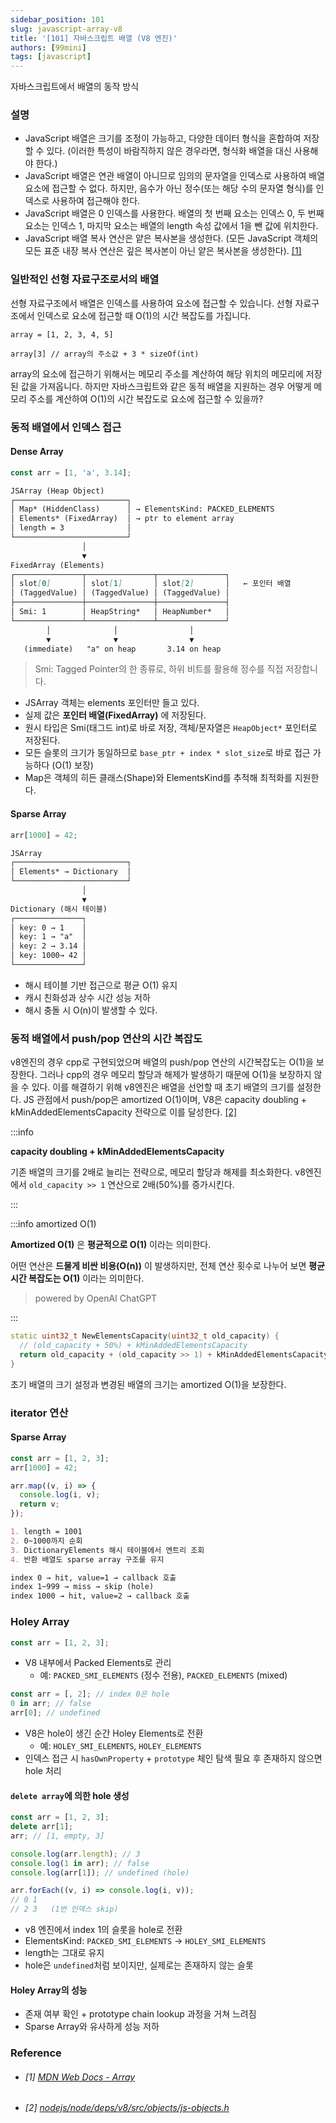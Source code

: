 ```yaml
---
sidebar_position: 101
slug: javascript-array-v8
title: '[101] 자바스크립트 배열 (V8 엔진)'
authors: [99mini]
tags: [javascript]
---
```


자바스크립트에서 배열의 동작 방식

<!-- truncate -->

### 설명

- JavaScript 배열은 크기를 조정이 가능하고, 다양한 데이터 형식을 혼합하여 저장할 수 있다. (이러한 특성이 바람직하지 않은 경우라면, 형식화 배열을 대신 사용해야 한다.)
- JavaScript 배열은 연관 배열이 아니므로 임의의 문자열을 인덱스로 사용하여 배열 요소에 접근할 수 없다. 하지만, 음수가 아닌 정수(또는 해당 수의 문자열 형식)를 인덱스로 사용하여 접근해야 한다.
- JavaScript 배열은 0 인덱스를 사용한다. 배열의 첫 번째 요소는 인덱스 0, 두 번째 요소는 인덱스 1, 마지막 요소는 배열의 length 속성 값에서 1을 뺀 값에 위치한다.
- JavaScript 배열 복사 연산은 얕은 복사본을 생성한다. (모든 JavaScript 객체의 모든 표준 내장 복사 연산은 깊은 복사본이 아닌 얕은 복사본을 생성한다). [[1]](#1-mdn-web-docs---array)

### 일반적인 선형 자료구조로서의 배열

선형 자료구조에서 배열은 인덱스를 사용하여 요소에 접근할 수 있습니다.
선형 자료구조에서 인덱스로 요소에 접근할 때 O(1)의 시간 복잡도를 가집니다.

```pseudo
array = [1, 2, 3, 4, 5]

array[3] // array의 주소값 + 3 * sizeOf(int)
```

array의 요소에 접근하기 위해서는 메모리 주소를 계산하여 해당 위치의 메모리에 저장된 값을 가져옵니다.
하지만 자바스크립트와 같은 동적 배열을 지원하는 경우 어떻게 메모리 주소를 계산하여 O(1)의 시간 복잡도로 요소에 접근할 수 있을까?

### 동적 배열에서 인덱스 접근

#### Dense Array

```js
const arr = [1, 'a', 3.14];
```

<!-- prettier-ignore -->
```md
JSArray (Heap Object)
┌─────────────────────────┐
│ Map* (HiddenClass)      │ → ElementsKind: PACKED_ELEMENTS
│ Elements* (FixedArray)  │ → ptr to element array
│ length = 3              │
└─────────────────────────┘
                │
                ▼
FixedArray (Elements)
┌───────────────┬───────────────┬───────────────┐
│ slot[0]       │ slot[1]       │ slot[2]       │   ← 포인터 배열
│ (TaggedValue) │ (TaggedValue) │ (TaggedValue) │
├───────────────┼───────────────┼───────────────┤
│ Smi: 1        │ HeapString*   │ HeapNumber*   │
└───────────────┴───────────────┴───────────────┘
        │              │                │
        ▼              ▼                ▼
   (immediate)   "a" on heap       3.14 on heap
```

> Smi: Tagged Pointer의 한 종류로, 하위 비트를 활용해 정수를 직접 저장합니다.

- JSArray 객체는 elements 포인터만 들고 있다.
- 실제 값은 **포인터 배열(FixedArray)** 에 저장된다.
- 원시 타입은 Smi(태그드 int)로 바로 저장, 객체/문자열은 `HeapObject*` 포인터로 저장된다.
- 모든 슬롯의 크기가 동일하므로 `base_ptr + index * slot_size`로 바로 접근 가능하다 (O(1) 보장)
- Map은 객체의 히든 클래스(Shape)와 ElementsKind를 추적해 최적화를 지원한다.

#### Sparse Array

```js
arr[1000] = 42;
```

<!-- prettier-ignore -->
```md
JSArray
┌─────────────────────────┐
│ Elements* → Dictionary  │
└─────────────────────────┘
                │
                ▼
Dictionary (해시 테이블)
┌───────────────┐
│ key: 0 → 1    │
│ key: 1 → "a"  │
│ key: 2 → 3.14 │
│ key: 1000→ 42 │
└───────────────┘
```

- 해시 테이블 기반 접근으로 평균 O(1) 유지
- 캐시 친화성과 상수 시간 성능 저하
- 해시 충돌 시 O(n)이 발생할 수 있다.

### 동적 배열에서 push/pop 연산의 시간 복잡도

v8엔진의 경우 cpp로 구현되었으며 배열의 push/pop 연산의 시간복잡도는 O(1)을 보장한다. 그러나 cpp의 경우 메모리 할당과 해제가 발생하기 때문에 O(1)을 보장하지 않을 수 있다. 이를 해결하기 위해 v8엔진은 배열을 선언할 때 초기 배열의 크기를 설정한다. JS 관점에서 push/pop은 amortized O(1)이며,
V8은 capacity doubling + kMinAddedElementsCapacity 전략으로 이를 달성한다. [[2]](nodejs/node/deps/v8/src/objects/js-objects.h)

:::info

**capacity doubling + kMinAddedElementsCapacity**

기존 배열의 크기를 2배로 늘리는 전략으로, 메모리 할당과 해제를 최소화한다.
v8엔진에서 `old_capacity >> 1` 연산으로 2배(50%)를 증가시킨다.

:::

:::info amortized O(1)

**Amortized O(1)** 은 **평균적으로 O(1)** 이라는 의미한다.

어떤 연산은 **드물게 비싼 비용(O(n))** 이 발생하지만,
전체 연산 횟수로 나누어 보면 **평균 시간 복잡도는 O(1)** 이라는 의미한다.

> powered by OpenAI ChatGPT

:::

```cpp title="js-objects.h#L542"
static uint32_t NewElementsCapacity(uint32_t old_capacity) {
  // (old_capacity + 50%) + kMinAddedElementsCapacity
  return old_capacity + (old_capacity >> 1) + kMinAddedElementsCapacity;
}
```

초기 배열의 크기 설정과 변경된 배열의 크기는 amortized O(1)을 보장한다.

### iterator 연산

#### Sparse Array

```js
const arr = [1, 2, 3];
arr[1000] = 42;

arr.map((v, i) => {
  console.log(i, v);
  return v;
});
```

```md title="v8 엔진에서의 동작 과정"
1. length = 1001
2. 0~1000까지 순회
3. DictionaryElements 해시 테이블에서 엔트리 조회
4. 반환 배열도 sparse array 구조를 유지

index 0 → hit, value=1 → callback 호출
index 1~999 → miss → skip (hole)
index 1000 → hit, value=2 → callback 호출
```

### Holey Array

```js title="Dense Array (Packed Array)"
const arr = [1, 2, 3];
```

- V8 내부에서 Packed Elements로 관리
  - 예: `PACKED_SMI_ELEMENTS` (정수 전용), `PACKED_ELEMENTS` (mixed)

```js title="Holey Array"
const arr = [, 2]; // index 0은 hole
0 in arr; // false
arr[0]; // undefined
```

- V8은 hole이 생긴 순간 Holey Elements로 전환
  - 예: `HOLEY_SMI_ELEMENTS`, `HOLEY_ELEMENTS`
- 인덱스 접근 시 `hasOwnProperty` + `prototype` 체인 탐색 필요 후 존재하지 않으면 hole 처리

#### `delete array`에 의한 hole 생성

```js
const arr = [1, 2, 3];
delete arr[1];
arr; // [1, empty, 3]

console.log(arr.length); // 3
console.log(1 in arr); // false
console.log(arr[1]); // undefined (hole)

arr.forEach((v, i) => console.log(i, v));
// 0 1
// 2 3   (1번 인덱스 skip)
```

- v8 엔진에서 index 1의 슬롯을 hole로 전환
- ElementsKind: `PACKED_SMI_ELEMENTS` → `HOLEY_SMI_ELEMENTS`
- length는 그대로 유지
- hole은 `undefined`처럼 보이지만, 실제로는 존재하지 않는 슬롯

#### Holey Array의 성능

- 존재 여부 확인 + prototype chain lookup 과정을 거쳐 느려짐
- Sparse Array와 유사하게 성능 저하

### Reference

- ###### [1] [MDN Web Docs - Array](https://developer.mozilla.org/ko/docs/Web/JavaScript/Reference/Global_Objects/Array)
- ###### [2] [nodejs/node/deps/v8/src/objects/js-objects.h](https://github.com/nodejs/node/blob/49342fe6f2ca6cedd5219d835a0a810e6f03cdd7/deps/v8/src/objects/js-objects.h)
